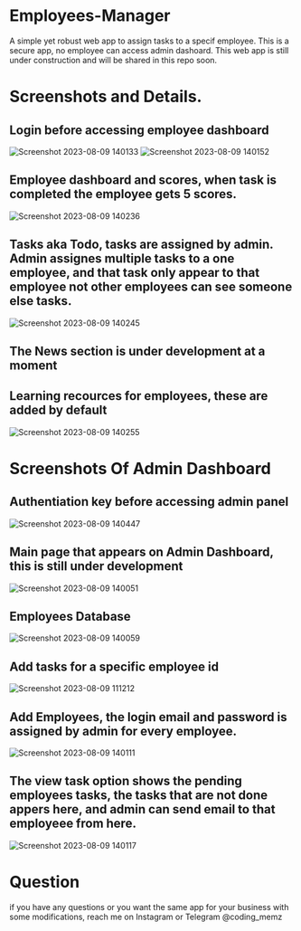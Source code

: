 # Employees-Manager
A simple yet robust web app to assign tasks to a specif employee. This is a secure app, no employee can access admin dashoard. This web app is still under construction and will be shared in this repo soon.

# Screenshots and Details.
## Login before accessing employee dashboard
![Screenshot 2023-08-09 140133](https://github.com/Cyber-Dioxide/Employees-Manager/assets/93708296/fa46a40c-cd4d-4218-b879-eb0eee4f7ab4)
![Screenshot 2023-08-09 140152](https://github.com/Cyber-Dioxide/Employees-Manager/assets/93708296/e4c00dd1-60c7-46d5-9a60-41277d78f81a)
## Employee dashboard and scores, when task is completed the employee gets 5 scores.

![Screenshot 2023-08-09 140236](https://github.com/Cyber-Dioxide/Employees-Manager/assets/93708296/43b63256-b8f8-4527-b796-34cd1094f146)
## Tasks aka Todo, tasks are assigned by admin. Admin assignes multiple tasks to a one employee, and that task only appear to that employee not other employees can see someone else tasks.
![Screenshot 2023-08-09 140245](https://github.com/Cyber-Dioxide/Employees-Manager/assets/93708296/4f4d8ce4-3c73-4185-8562-0da775e8c6b0)
## The News section is under development at a moment
## Learning recources for employees, these are added by default
![Screenshot 2023-08-09 140255](https://github.com/Cyber-Dioxide/Employees-Manager/assets/93708296/a3a93567-efeb-4446-b49f-037c9727b0d3)


# Screenshots Of Admin Dashboard
## Authentiation key before accessing admin panel
![Screenshot 2023-08-09 140447](https://github.com/Cyber-Dioxide/Employees-Manager/assets/93708296/bdfe5a9e-ae32-4680-a25b-a9e1388afcc7)
## Main page that appears on Admin Dashboard, this is still under development
![Screenshot 2023-08-09 140051](https://github.com/Cyber-Dioxide/Employees-Manager/assets/93708296/80dc22de-fb54-41de-86ba-17e86d300547)
## Employees Database
![Screenshot 2023-08-09 140059](https://github.com/Cyber-Dioxide/Employees-Manager/assets/93708296/955ce1e9-b66c-4834-bfb8-f9a6b8bec50c)
## Add tasks for a specific employee id
![Screenshot 2023-08-09 111212](https://github.com/Cyber-Dioxide/Employees-Manager/assets/93708296/a5f62d29-fdcf-46e0-afae-54051c5728ae)

## Add Employees, the login email and password is assigned by admin for every employee.
![Screenshot 2023-08-09 140111](https://github.com/Cyber-Dioxide/Employees-Manager/assets/93708296/a5066eef-563a-42fa-b8e0-0eff0ed0530d)
## The view task option shows the pending employees tasks, the tasks that are not done appers here, and admin can send email to that employeee from here.
![Screenshot 2023-08-09 140117](https://github.com/Cyber-Dioxide/Employees-Manager/assets/93708296/25b33c18-a1f4-4760-8c99-97ce0b5053d0)


# Question
if you have any questions or you want the same app for your business with some modifications, reach me on Instagram or Telegram @coding_memz
